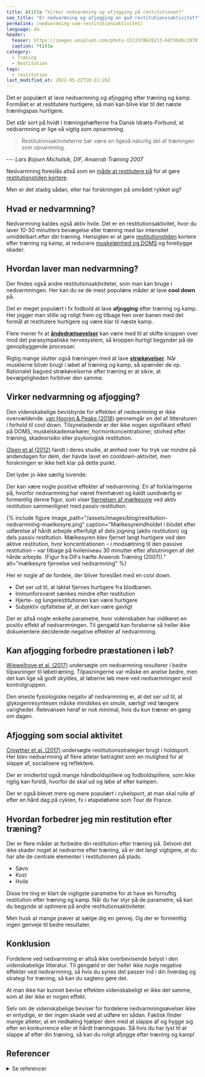 ```yaml
---
title: &title "Virker nedvarmning og afjogging på restitutionen?"
seo_title: "Er nedvarmning og afjogging en god restitutionssaktivitet?"
permalink: /nedvarmning-som-restitutionsaktivitet/
language: da
header:
  teaser: https://images.unsplash.com/photo-1513378628213-b8f36d8c2878?ixlib=rb-1.2.1&ixid=MnwxMjA3fDB8MHxwaG90by1wYWdlfHx8fGVufDB8fHx8&auto=format&fit=crop&w=400&q=5
  caption: *title
category:
  - Træning
  - Restitution
tags:
  - restitution
last_modified_at: 2022-05-22T10:21:26Z
---
```


Det er populært at lave nedvarmning og afjogging efter træning og kamp. Formålet er at restitutere hurtigere, så man kan blive klar til det næste træningspas hurtigere.

Det står sort på hvidt i træningshæfterne fra Dansk Idræts-Forbund, at nedvarmning er lige så vigtig som opvarmning.

> Restitutionsaktiviteterne bør være en ligeså naturlig del af træningen som opvarmning.

--- <cite>Lars Bojsen Michalsik, DIF, Anaerob Træning 2007</cite>

Nedvarmning foreslås altså som en [måde at restitutere på](/restitution/) for at gøre [restitutionstiden kortere](/restitutionstid-og-alder/).

Men er det stadig sådan, eller har forskningen på området rykket sig?

## Hvad er nedvarmning?

Nedvarmning kaldes også aktiv hvile. Det er en restitutionsaktivitet, hvor du laver 10-30 minutters bevægelse eller træning med lav intensitet umiddelbart efter din træning. Hensigten er at gøre [restitutionstiden](/resitutionstid/) kortere efter træning og kamp, at reducere [muskelømhed og DOMS](/omme-muskler-efter-traening/) og forebygge skader.

## Hvordan laver man nedvarmning?

Der findes også andre restitutionsaktiviteter, som man kan bruge i nedvarmningen. Her kan du se de mest populære måder at lave **cool down** på.

Det er meget populært i fx fodbold at lave **afjogging** efter træning og kamp. Her jogger man stille og roligt frem og tilbage hen over banen med det formål at restitutere hurtigere og være klar til næste kamp.

Flere mener fx at **[åndedrætsøvelser](/aandedraetstraening-forbedrer-udholdenheden/)** kan være med til at skifte kroppen over mod det parasympatiske nervesystem, så kroppen hurtigt begynder på de genopbyggende processer.

Rigtig mange slutter også træningen med at lave **[strækøvelser](/udstraekning-udspaending/)**. Når musklerne bliver brugt i løbet af træning og kamp, så spænder de op. Rationalet bagved strækøvelserne efter træning er at sikre, at bevægeligheden forbliver den samme.

## Virker nedvarmning og afjogging?

Den videnskabelige bevisbyrde for effekten af nedvarmning er ikke overvældende. [van Hooren & Peake (2018)](https://www.ncbi.nlm.nih.gov/pmc/articles/PMC5999142/) gennemgår en del af litteraturen i forhold til cool down. Tilsyneladende er der ikke nogen signifikant effekt på DOMS, muskelskademarkører, hormonkoncentrationer, stivhed efter træning, skadesrisiko eller psykologisk restitution.

[Olsen et al (2012)](https://www.ncbi.nlm.nih.gov/pmc/articles/PMC3588693/) fandt i deres studie, at ømhed over for tryk var mindre på andendagen for dem, der havde lavet en cooldown-aktivitet, men forskningen er ikke helt klar på dette punkt.

Det lyder jo ikke særlig lovende.

Der kan være nogle positive effekter af nedvarmning. En af forklaringerne på, hvorfor nedvarmning har været fremhævet og kaldt uundværlig er formentlig denne figur, som viser [fjernelsen af mælkesyre](/maelkesyre-traening/) ved aktiv restitution sammenlignet med passiv restitution.

{% include figure image_path="/assets/images/blog/restitution-nedvarmning-maelkesyre.png" caption="Mælkesyreindholdet i blodet efter udførelse af hårdt arbejde efterfulgt af dels jogning (aktiv restitution) og dels passiv restitution. Mælkesyren blev fjernet langt hurtigere ved den aktive restitution, hvor koncentrationen – i modsætning til den passive restitution – var tilbage på hvileniveau 30 minutter efter afslutningen af det hårde arbejde. (Figur fra DIFs hæfte Anaerob Træning (2007))." alt="mælkesyre fjernelse ved nedvarmning" %}

Her er nogle af de fordele, der bliver foreslået med en cool down.

- Det ser ud til, at laktat fjernes hurtigere fra blodbanen.
- Immunforsvaret sænkes mindre efter restitution
- Hjerte- og lungerestitutionen kan være hurtigere
- Subjektiv opfattelse af, at det kan være gavligt

Der er altså nogle enkelte parametre, hvor videnskaben har indikeret en positiv effekt af nedvarmningen. Til gengæld kan forskerne så heller ikke dokumentere deciderede negative effekter af nedvarmning.

## Kan afjogging forbedre præstationen i løb?

[Wiewelhove et al. (2017)](https://pubmed.ncbi.nlm.nih.gov/29720949/) undersøgte om nedvarmning resulterer i bedre tilpasninger til løbetræning. Tilpasningerne var måske en anelse bedre, men det kan lige så godt skyldes, at løberne løb mere ved nedvarmningen end kontrolgruppen.

Den eneste fysiologiske negativ af nedvarmning er, at det ser ud til, at glykogenresyntesen måske mindskes en smule, særligt ved længere varigheder. Relevansen heraf er nok minimal, hvis du kun træner en gang om dagen.

## Afjogging som social aktivitet

[Crowther et al. (2017)](https://pubmed.ncbi.nlm.nih.gov/28250934/) undersøgte restitutionsstrategier brugt i holdsport. Her blev nedvarmning af flere atleter betragtet som en mulighed for at slappe af, socialisere og reflektere.

Der er imidlertid også mange håndboldspillere og fodboldspillere, som ikke rigtig kan forstå, hvorfor de skal ud og løbe af efter kampen.

Der er også blevet mere og mere populært i cykelsport, at man skal rulle af efter en hård dag på cyklen, fx i etapeløbene som Tour de France.

## Hvordan forbedrer jeg min restitution efter træning?

Der er flere måder at forbedre din restitution efter træning på. Selvom det ikke skader noget at nedvarme efter træning, så er det langt vigtigere, at du har alle de centrale elementer i restitutionen på plads.

- Søvn
- Kost
- Hvile

Disse tre ting er klart de vigtigste parametre for at have en fornuftig restitution efter træning og kamp. Når du har styr på de parametre, så kan du begynde at optimere på andre restitutionsaktiviteter.

Men husk at mange prøver at sælge dig en genvej. Og der er formentlig ingen genveje til bedre resultater.

## Konklusion

Fordelene ved nedvarmning er altså ikke overbevisende belyst i den videnskabelige litteratur. Til gengæld er der heller ikke nogle negative effekter ved nedvarmning, så hvis du synes det passer ind i din hverdag og strategi for træning, så kan du sagtens gøre det.

At man ikke har kunnet bevise effekten videnskabeligt er ikke det samme, som at der ikke er nogen effekt.

Selv om de videnskabelige beviser for fordelene nedvarmningsøvelser ikke er entydige, er der ingen skade ved at udføre en sådan. Faktisk finder mange atleter, at en nedkøling hjælper dem med at slappe af og hygge sig efter en konkurrence eller et hårdt træningspas. Så hvis du har lyst til at slappe af efter din træning, så kan du roligt afjogge efter træning og kamp!

## Referencer

<details markdown="1">
  <summary>Se referencer</summary>

- van Hooren & Peake (2018): [Do We Need a Cool-Down After Exercise? A Narrative Review of the Psychophysiological Effects and the Effects on Performance, Injuries and the Long-Term Adaptive Response](https://www.ncbi.nlm.nih.gov/pmc/articles/PMC5999142/)
- Wiewelhove et al. (2017): Regular active recovery during a high-intensity interval-training mesocycle does not attenuate training adaptation.
- Crowther et al. (2017): Team sport athletes’ perceptions and use of recovery strategies: a mixed-methods survey study.
</details>
